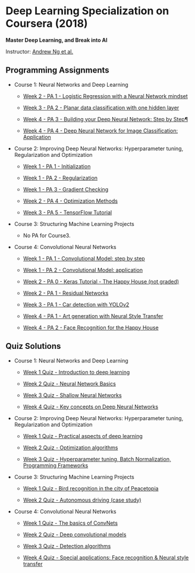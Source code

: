 

  
# Deep Learning Specialization on Coursera (2018)

**Master Deep Learning, and Break into AI**

Instructor: [Andrew Ng et al.](http://www.andrewng.org/)

## Programming Assignments
  
- Course 1: Neural Networks and Deep Learning

   - [Week 2 - PA 1 - Logistic Regression with a Neural Network mindset](https://github.com/kehsan/Deep-Learning-and-Neural-Networks/blob/master/Neural%20Networks%20and%20Deep%20Learning/Logistic%2BRegression%2Bwith%2Ba%2BNeural%2BNetwork%2Bmindset%2Bv5.ipynb)
  
  - [Week 3 - PA 2 - Planar data classification with one hidden layer](https://github.com/kehsan/Deep-Learning-and-Neural-Networks/blob/master/Neural%20Networks%20and%20Deep%20Learning/Planar%2Bdata%2Bclassification%2Bwith%2Bone%2Bhidden%2Blayer%2Bv5.ipynb)

  - [Week 4 - PA 3 - Building your Deep Neural Network: Step by Step¶](https://github.com/kehsan/Deep-Learning-and-Neural-Networks/blob/master/Neural%20Networks%20and%20Deep%20Learning/Building%2Byour%2BDeep%2BNeural%2BNetwork%2B-%2BStep%2Bby%2BStep%2Bv8.ipynb)

  - [Week 4 - PA 4 - Deep Neural Network for Image Classification: Application](https://github.com/kehsan/Deep-Learning-and-Neural-Networks/blob/master/Neural%20Networks%20and%20Deep%20Learning/Deep%2BNeural%2BNetwork%2B-%2BApplication%2Bv8.ipynb)



- Course 2: Improving Deep Neural Networks: Hyperparameter tuning, Regularization and Optimization

  - [Week 1 - PA 1 - Initialization](https://github.com/kehsan/Deep-Learning-and-Neural-Networks/blob/master/Improving%20Deep%20Neural%20Networks%20Hyperparameter%20tuning-%20Regularization%20and%20Optimization/Initialization.ipynb)
  
  - [Week 1 - PA 2 - Regularization](https://github.com/kehsan/Deep-Learning-and-Neural-Networks/blob/master/Improving%20Deep%20Neural%20Networks%20Hyperparameter%20tuning-%20Regularization%20and%20Optimization/Regularization%2B-%2Bv2.ipynb)
  
  - [Week 1 - PA 3 - Gradient Checking](https://github.com/kehsan/Deep-Learning-and-Neural-Networks/blob/master/Improving%20Deep%20Neural%20Networks%20Hyperparameter%20tuning-%20Regularization%20and%20Optimization/Gradient%2BChecking%2Bv1%20.ipynb)
  
  - [Week 2 - PA 4 - Optimization Methods](https://github.com/kehsan/Deep-Learning-and-Neural-Networks/blob/master/Improving%20Deep%20Neural%20Networks%20Hyperparameter%20tuning-%20Regularization%20and%20Optimization/Optimization%2Bmethods.ipynb)
  
  - [Week 3 - PA 5 - TensorFlow Tutorial](https://github.com/kehsan/Deep-Learning-and-Neural-Networks/blob/master/Improving%20Deep%20Neural%20Networks%20Hyperparameter%20tuning-%20Regularization%20and%20Optimization/Tensorflow%2BTutorial.ipynb)

- Course 3: Structuring Machine Learning Projects

  - No PA for Course3.

- Course 4: Convolutional Neural Networks

  - [Week 1 - PA 1 - Convolutional Model: step by step](https://github.com/kehsan/Deep-Learning-and-Neural-Networks/blob/master/Convolutional%20Neural%20Networks/week%201/Convolution%2Bmodel%2B-%2BStep%2Bby%2BStep%2B-%2Bv2%20.ipynb)
  
  - [Week 1 - PA 2 - Convolutional Model: application](https://github.com/kehsan/Deep-Learning-and-Neural-Networks/blob/master/Convolutional%20Neural%20Networks/week%201/Convolution%2Bmodel%2B-%2BApplication%2B-%2Bv1.ipynb)
  
  - [Week 2 - PA 0 - Keras Tutorial - The Happy House (not graded)](https://github.com/kehsan/Deep-Learning-and-Neural-Networks/blob/master/Convolutional%20Neural%20Networks/week%202/Keras%2B-%2BTutorial%2B-%2BHappy%2BHouse%2Bv2.ipynb)
  
  - [Week 2 - PA 1 - Residual Networks](https://github.com/kehsan/Deep-Learning-and-Neural-Networks/blob/master/Convolutional%20Neural%20Networks/week%202/Residual%2BNetworks%2B-%2Bv2.ipynb)
  
  - [Week 3 - PA 1 - Car detection with YOLOv2](https://github.com/kehsan/Deep-Learning-and-Neural-Networks/blob/master/Convolutional%20Neural%20Networks/week%203/Autonomous%2Bdriving%2Bapplication%2B-%2BCar%2Bdetection%2B-%2Bv3.ipynb)
  
  - [Week 4 - PA 1 - Art generation with Neural Style Transfer]()
  
  - [Week 4 - PA 2 - Face Recognition for the Happy House]()

## Quiz Solutions

- Course 1: Neural Networks and Deep Learning

  - [Week 1 Quiz - Introduction to deep learning](https://github.com/kehsan/Deep-Learning-and-Neural-Networks/blob/master/Neural%20Networks%20and%20Deep%20Learning/Week%201%20Quiz%20-%20Introduction%20to%20deep%20learning.md.txt)
  
  - [Week 2 Quiz - Neural Network Basics](https://github.com/kehsan/Deep-Learning-and-Neural-Networks/blob/master/Neural%20Networks%20and%20Deep%20Learning/Week%202%20Quiz%20-%20Neural%20Network%20Basics.md.txt)
  
  - [Week 3 Quiz - Shallow Neural Networks](https://github.com/kehsan/Deep-Learning-and-Neural-Networks/blob/master/Neural%20Networks%20and%20Deep%20Learning/Week%203%20Quiz%20-%20Shallow%20Neural%20Networks.md.txt)
  
  - [Week 4 Quiz - Key concepts on Deep Neural Networks](https://github.com/kehsan/Deep-Learning-and-Neural-Networks/blob/master/Neural%20Networks%20and%20Deep%20Learning/Week%204%20Quiz%20-%20Key%20concepts%20on%20Deep%20Neural%20Networks.md.txt)

- Course 2: Improving Deep Neural Networks: Hyperparameter tuning, Regularization and Optimization

  - [Week 1 Quiz - Practical aspects of deep learning](https://github.com/kehsan/Deep-Learning-and-Neural-Networks/blob/master/Improving%20Deep%20Neural%20Networks%20Hyperparameter%20tuning-%20Regularization%20and%20Optimization/Course2-Week1-quiz.pdf)
  
  - [Week 2 Quiz - Optimization algorithms](https://github.com/kehsan/Deep-Learning-and-Neural-Networks/blob/master/Improving%20Deep%20Neural%20Networks%20Hyperparameter%20tuning-%20Regularization%20and%20Optimization/course2%20week2%20quiz.pdf)
  
  - [Week 3 Quiz - Hyperparameter tuning, Batch Normalization, Programming Frameworks](https://github.com/kehsan/Deep-Learning-and-Neural-Networks/blob/master/Improving%20Deep%20Neural%20Networks%20Hyperparameter%20tuning-%20Regularization%20and%20Optimization/course2%20week3%20quiz.pdf)
  
- Course 3: Structuring Machine Learning Projects

  - [Week 1 Quiz - Bird recognition in the city of Peacetopia ](https://github.com/kehsan/Deep-Learning-and-Neural-Networks/blob/master/Structuring%20Machine%20Learning%20Projects/course3%20week1%20quiz.pdf)
  
  - [Week 2 Quiz - Autonomous driving (case study)](https://github.com/kehsan/Deep-Learning-and-Neural-Networks/blob/master/Structuring%20Machine%20Learning%20Projects/course3%20week2%20quiz.pdf)
  

- Course 4: Convolutional Neural Networks

  - [Week 1 Quiz - The basics of ConvNets ](https://github.com/kehsan/Deep-Learning-and-Neural-Networks/blob/master/Convolutional%20Neural%20Networks/week%201/course4%20week1%20quiz.pdf)
  
  - [Week 2 Quiz - Deep convolutional models](https://github.com/kehsan/Deep-Learning-and-Neural-Networks/blob/master/Convolutional%20Neural%20Networks/week%202/course4%20week2%20qui.pdf)
  
  - [Week 3 Quiz - Detection algorithms](https://github.com/kehsan/Deep-Learning-and-Neural-Networks/blob/master/Convolutional%20Neural%20Networks/week%203/Convolutional%20Neural%20Networks%20-%20Home%20_%20Coursera.pdf)
  
  - [Week 4 Quiz - Special applications: Face recognition & Neural style transfer ]()

  
